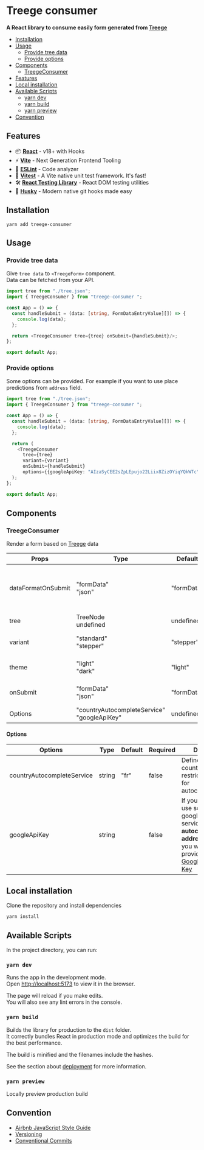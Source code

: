 # Treege consumer

**A React library to consume easily form generated from [Treege](https://github.com/Tracktor/treege)**

- [Installation](#Installation)
- [Usage](#Usage)
    - [Provide tree data](#Provide-tree-data)
    - [Provide options](#Provide-options)
- [Components](#Components)
    - [TreegeConsumer](#TreegeConsumer)
- [Features](#Features)
- [Local installation](#local-installation)
- [Available Scripts](#Available-Scripts)
    - [yarn dev](#yarn-dev)
    - [yarn build](#yarn-build)
    - [yarn preview](#yarn-preview)
- [Convention](#Convention)

## Features

- 📦 **[React](https://fr.reactjs.org)** - v18+ with Hooks
- ⚡️ **[Vite](https://vitejs.dev)** - Next Generation Frontend Tooling
- 📐 **[ESLint](https://eslint.org)** - Code analyzer
- 🚀 **[Vitest](https://vitest.dev)** - A Vite native unit test framework. It's fast!
- 🛠️ **[React Testing Library](https://testing-library.com/docs/react-testing-library/intro)** - React DOM testing
  utilities
- 🐶 **[Husky](https://typicode.github.io/husky)** - Modern native git hooks made easy

## Installation

```console
yarn add treege-consumer
```

## Usage

### Provide tree data

Give `tree data` to `<TreegeForm>` component.  
Data can be fetched from your API.

```typescript jsx
import tree from "./tree.json";
import { TreegeConsumer } from "treege-consumer ";

const App = () => {
  const handleSubmit = (data: [string, FormDataEntryValue][]) => {
    console.log(data);
  };

  return <TreegeConsumer tree={tree} onSubmit={handleSubmit}/>;
};

export default App;
```

### Provide options

Some options can be provided. For example if you want to use place predictions from `address` field.

```typescript jsx
import tree from "./tree.json";
import { TreegeConsumer } from "treege-consumer ";

const App = () => {
  const handleSubmit = (data: [string, FormDataEntryValue][]) => {
    console.log(data);
  };

  return (
    <TreegeConsumer
      tree={tree}
      variant={variant}
      onSubmit={handleSubmit}
      options={{googleApiKey: "AIzaSyCEE2sZpLEpujo22Liix8ZizOYiqYQkWTc"}}/>
  );
};

export default App;
```

## Components

### TreegeConsumer

Render a form based
on [Treege](https://github.com/Tracktor/treege) data

| Props              | Type                                              | Default    | Required | Detail                                    |
|--------------------|---------------------------------------------------|------------|----------|-------------------------------------------|
| dataFormatOnSubmit | "formData"<br/>  "json"                           | "formData" | false    | Data format returned by onSubmit callback |
| tree               | TreeNode<br/>  undefined                          | undefined  | false    | Treege data                               |
| variant            | "standard"<br/>  "stepper"                        | "stepper"  | false    | The variant to use                        |
| theme              | "light"<br/>  "dark"                              | "light"    | false    | Theme color mode                          |
| onSubmit           | "formData"<br/>  "json"                           | "formData" | false    | Callback fired form is validate           |
| Options            | "countryAutocompleteService"<br/>  "googleApiKey" | undefined  | false    | Consumer options                          |

#### Options

| Options                    | Type   | Default | Required | Detail                                                                                                                                                                        |
|----------------------------|--------|---------|----------|-------------------------------------------------------------------------------------------------------------------------------------------------------------------------------|
| countryAutocompleteService | string | "fr"    | false    | Define country restrictions for autocomplete                                                                                                                                  |
| googleApiKey               | string |         | false    | If you want use some google service like <strong>autocomplete address</strong>, then you want provide [Google Api Key](https://cloud.google.com/docs/authentication/api-keys) |

## Local installation

Clone the repository and install dependencies

```console 
yarn install
```

## Available Scripts

In the project directory, you can run:

### `yarn dev`

Runs the app in the development mode.\
Open [http://localhost:5173](http://localhost:5173) to view it in the browser.

The page will reload if you make edits.\
You will also see any lint errors in the console.

### `yarn build`

Builds the library for production to the `dist` folder.\
It correctly bundles React in production mode and optimizes the build for the best performance.

The build is minified and the filenames include the hashes.

See the section about [deployment](https://vitejs.dev/guide/static-deploy.html) for more information.

### `yarn preview`

Locally preview production build

## Convention

- [Airbnb JavaScript Style Guide](https://github.com/airbnb/javascript)
- [Versioning](https://semver.org)
- [Conventional Commits](https://www.conventionalcommits.org)
